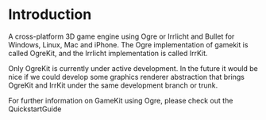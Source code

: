 # Introduction #

A cross-platform 3D game engine using Ogre or Irrlicht and Bullet for Windows, Linux, Mac and iPhone. The Ogre implementation of gamekit is called OgreKit, and the Irrlicht implementation is called IrrKit.

Only OgreKit is currently under active development. In the future it would be nice if we could develop some graphics renderer abstraction that brings OgreKit and IrrKit under the same development branch or trunk.

For further information on GameKit using Ogre, please check out the QuickstartGuide